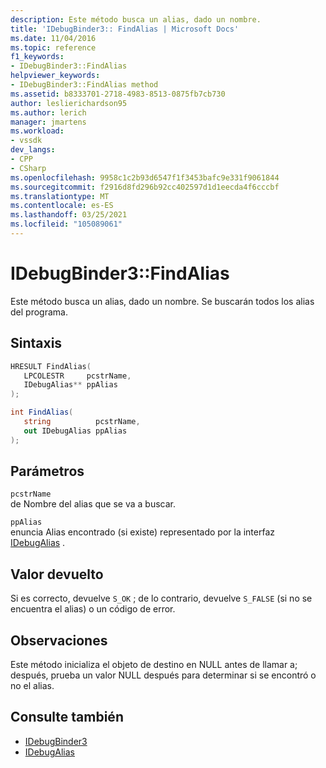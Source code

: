```yaml
---
description: Este método busca un alias, dado un nombre.
title: 'IDebugBinder3:: FindAlias | Microsoft Docs'
ms.date: 11/04/2016
ms.topic: reference
f1_keywords:
- IDebugBinder3::FindAlias
helpviewer_keywords:
- IDebugBinder3::FindAlias method
ms.assetid: b8333701-2718-4983-8513-0875fb7cb730
author: leslierichardson95
ms.author: lerich
manager: jmartens
ms.workload:
- vssdk
dev_langs:
- CPP
- CSharp
ms.openlocfilehash: 9958c1c2b93d6547f1f3453bafc9e331f9061844
ms.sourcegitcommit: f2916d8fd296b92cc402597d1d1eecda4f6cccbf
ms.translationtype: MT
ms.contentlocale: es-ES
ms.lasthandoff: 03/25/2021
ms.locfileid: "105089061"
---
```

# <a name="idebugbinder3findalias"></a>IDebugBinder3::FindAlias
Este método busca un alias, dado un nombre. Se buscarán todos los alias del programa.

## <a name="syntax"></a>Sintaxis

```cpp
HRESULT FindAlias(
   LPCOLESTR     pcstrName,
   IDebugAlias** ppAlias
);
```

```csharp
int FindAlias(
   string          pcstrName,
   out IDebugAlias ppAlias
);
```

## <a name="parameters"></a>Parámetros
`pcstrName`\
de Nombre del alias que se va a buscar.

`ppAlias`\
enuncia Alias encontrado (si existe) representado por la interfaz [IDebugAlias](../../../extensibility/debugger/reference/idebugalias.md) .

## <a name="return-value"></a>Valor devuelto
 Si es correcto, devuelve `S_OK` ; de lo contrario, devuelve `S_FALSE` (si no se encuentra el alias) o un código de error.

## <a name="remarks"></a>Observaciones
 Este método inicializa el objeto de destino en NULL antes de llamar a; después, prueba un valor NULL después para determinar si se encontró o no el alias.

## <a name="see-also"></a>Consulte también
- [IDebugBinder3](../../../extensibility/debugger/reference/idebugbinder3.md)
- [IDebugAlias](../../../extensibility/debugger/reference/idebugalias.md)

